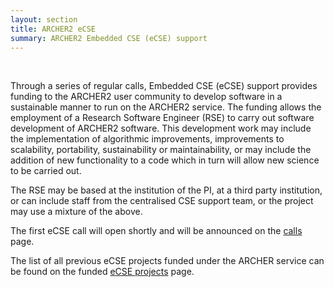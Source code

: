 ```yaml
---
layout: section
title: ARCHER2 eCSE 
summary: ARCHER2 Embedded CSE (eCSE) support
---
```


&nbsp;

Through a series of regular calls, Embedded CSE (eCSE) support provides funding to the ARCHER2 user community to develop software in a sustainable manner to run on the ARCHER2 service. The funding allows the employment of a Research Software Engineer (RSE) to carry out software development of ARCHER2 software. This development work may include the implementation of algorithmic improvements, improvements to scalability, portability, sustainability or maintainability, or may include the addition of new functionality to a code which in turn will allow new science to be carried out.

The RSE may be based at the institution of the PI, at a third party institution, or can include staff from the centralised CSE support team, or the project may use a mixture of the above.

The first eCSE call will open shortly and will be announced on the [calls](calls/) page.

The list of all previous eCSE projects funded under the ARCHER service can be found on the funded [eCSE projects](http://www.archer.ac.uk/community/eCSE/eCSE-projects.php) page.




